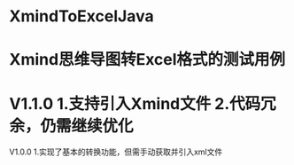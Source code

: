 # XmindToExcelJava
Xmind思维导图转Excel格式的测试用例
===========================
V1.1.0
1.支持引入Xmind文件
2.代码冗余，仍需继续优化
===========================
V1.0.0
1.实现了基本的转换功能，但需手动获取并引入xml文件